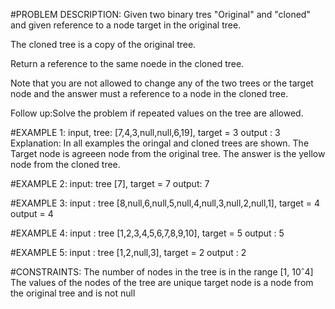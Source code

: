 #PROBLEM DESCRIPTION:
Given two binary tres "Original" and "cloned" and given reference to a node target in the original tree.

The cloned tree is a copy of the original tree.

Return a reference to the same noede in the cloned tree.

Note that you are not allowed to change any of the two trees or the target node and the answer must a 
reference to a node in the cloned tree.

Follow up:Solve the problem if repeated values on the tree are allowed.


#EXAMPLE 1:
input, tree: [7,4,3,null,null,6,19], target = 3
output : 3
Explanation: In all examples the oringal and cloned trees are shown. The Target node is agreeen node from the original tree. The answer is the yellow node from the cloned tree.

#EXAMPLE 2:
input: tree [7], target = 7
output: 7

#EXAMPLE 3:
input : tree [8,null,6,null,5,null,4,null,3,null,2,null,1], target = 4
output = 4

#EXAMPLE 4: 
input : tree [1,2,3,4,5,6,7,8,9,10], target = 5
output : 5

#EXAMPLE 5:
input : tree [1,2,null,3], target = 2
output : 2

#CONSTRAINTS:
The number of nodes in the tree is in the range [1, 10ˆ4]
The values of the nodes of the tree are unique
target node is a node from the original tree and is not null
 